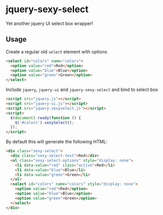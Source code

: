 jquery-sexy-select
==================

Yet another jquery UI select box wrapper!

## Usage

Create a regular old `select` element with options

```html
<select id="colors" name="colors">
  <option value="red">Red</option>
  <option value="blue">Blue</option>
  <option value="green">Green</option>
</select>
```

Include `jquery`, `jquery-ui` and `jquery-sexy-select` and bind to select box

```html
<script src="jquery.js"></script>
<script src="jquery-ui.js"></script>
<script src="jquery.sexyselect.js"></script>
<script>
  $(document).ready(function () {
    $('#colors').sexySelect();
  });
</script>
```

By default this will generate the following HTML:

```html
<div class="sexy-select">
  <div class="sexy-select-text">Red</div>
  <ul class="sexy-select-options" style="display: none">
    <li data-value="red" class="active">Red</li>
    <li data-value="blue">Blue</li>
    <li data-value="green">Green</li>
  </ul>
  <select id="colors" name="colors" style="display: none">
    <option value="red">Red</option>
    <option value="blue">Blue</option>
    <option value="green">Green</option>
  </select>
</div>
```
